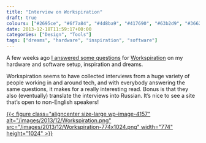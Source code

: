 ```yaml
---
title: "Interview on Workspiration"
draft: true
colours: ["#2695ce", "#6f7a84", "#4d8ba9", "#417690", "#63b2d9", "#366277", "#63b2d9"]
date: 2013-12-18T11:59:17+00:00
categories: ["Design", "Tools"]
tags: ["dreams", "hardware", "inspiration", "software"]
---
```


A few weeks ago [I answered some questions](http://workspiration.org/laura-kalbag) for [Workspiration](http://workspiration.org) on my hardware and software setup, inspiration and dreams.

Workspiration seems to have collected interviews from a huge variety of people working in and around tech, and with everybody answering the same questions, it makes for a really interesting read. Bonus is that they also (eventually) translate the interviews into Russian. It’s nice to see a site that’s open to non-English speakers!

[{{< figure class="aligncenter size-large wp-image-4157" alt="/images/2013/12/Workspiration.png" src="/images/2013/12/Workspiration-774x1024.png" width="774" height="1024" >}}](http://workspiration.org/laura-kalbag)

	